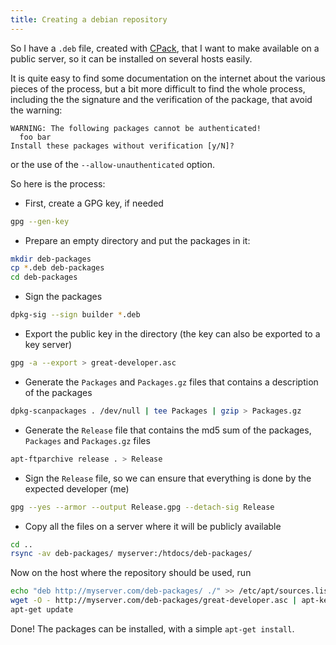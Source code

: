 ```yaml
---
title: Creating a debian repository
---
```


So I have a `.deb` file, created with [CPack], that I want to make available on
a public server, so it can be installed on several hosts easily.

It is quite easy to find some documentation on the internet about the various pieces of the
process, but a bit more difficult to find the whole process, including the the
signature and the verification of the package, that avoid the warning:

    WARNING: The following packages cannot be authenticated!
      foo bar
    Install these packages without verification [y/N]?

or the use of the `--allow-unauthenticated` option.

So here is the process:

* First, create a GPG key, if needed

~~~~bash
gpg --gen-key
~~~~

* Prepare an empty directory and put the packages in it:

~~~~bash
mkdir deb-packages
cp *.deb deb-packages
cd deb-packages
~~~~

* Sign the packages

~~~~bash
dpkg-sig --sign builder *.deb
~~~~

* Export the public key in the directory (the key can also be exported to a key
server)

~~~~bash
gpg -a --export > great-developer.asc
~~~~

* Generate the `Packages` and `Packages.gz` files that contains a description of
the packages

~~~~bash
dpkg-scanpackages . /dev/null | tee Packages | gzip > Packages.gz
~~~~

* Generate the `Release` file that contains the md5 sum of the packages, `Packages`
and `Packages.gz` files

~~~~bash
apt-ftparchive release . > Release
~~~~

* Sign the `Release` file, so we can ensure that everything is done by the
expected developer (me)

~~~~bash
gpg --yes --armor --output Release.gpg --detach-sig Release
~~~~

* Copy all the files on a server where it will be publicly available

~~~~bash
cd ..
rsync -av deb-packages/ myserver:/htdocs/deb-packages/
~~~~

Now on the host where the repository should be used, run

~~~~bash
echo "deb http://myserver.com/deb-packages/ ./" >> /etc/apt/sources.list
wget -O - http://myserver.com/deb-packages/great-developer.asc | apt-key add -
apt-get update
~~~~

Done! The packages can be installed, with a simple `apt-get install`.

[CPack]: http://www.cmake.org/Wiki/CMake:Packaging_With_CPack
